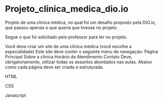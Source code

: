 # Projeto_clinica_medica_dio.io
 Projeto de uma clinica médica, no qual foi um desafio proposto pela DIO.io, que passou apenas o que queria que tivesse no projeto.

Segue o que foi solicitado pelo professor para ter no projeto.

Você deve criar um site de uma clínica médica (você escolhe a especialidade)
Este site deve conter o seguinte menu de navegação:
Página Principal
Sobre a clínica
Horário de Atendimento
Contato
Deve, obrigatoriamente, utilizar todas os assuntos abordados nas aulas.
Abaixo como cada página deve ser criada e estruturada.

HTML



CSS



Javascript